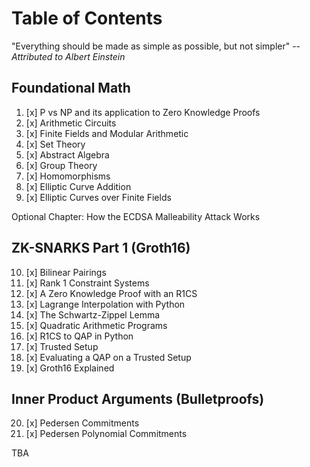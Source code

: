 # Table of Contents

"Everything should be made as simple as possible, but not simpler" -- *Attributed to Albert Einstein*

## Foundational Math
1. [x] P vs NP and its application to Zero Knowledge Proofs 
2. [x] Arithmetic Circuits
3. [x] Finite Fields and Modular Arithmetic
4. [x] Set Theory
5. [x] Abstract Algebra
6. [x] Group Theory
7. [x] Homomorphisms
8. [x] Elliptic Curve Addition
9. [x] Elliptic Curves over Finite Fields

Optional Chapter: How the ECDSA Malleability Attack Works

## ZK-SNARKS Part 1 (Groth16)
10. [x] Bilinear Pairings
11. [x] Rank 1 Constraint Systems
12. [x] A Zero Knowledge Proof with an R1CS
13. [x] Lagrange Interpolation with Python
14. [x] The Schwartz-Zippel Lemma
15. [x] Quadratic Arithmetic Programs
16. [x] R1CS to QAP in Python
17. [x] Trusted Setup
18. [x] Evaluating a QAP on a Trusted Setup
19. [x] Groth16 Explained

## Inner Product Arguments (Bulletproofs)
20. [x] Pedersen Commitments
21. [x] Pedersen Polynomial Commitments

TBA

